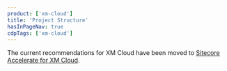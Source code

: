 ```yaml
---
product: ['xm-cloud']
title: 'Project Structure'
hasInPageNav: true
cdpTags: ['xm-cloud']
---
```


<Alert status="warning">
  <AlertIcon />
    The current recommendations for XM Cloud have been moved to <a href="/learn/accelerate/xm-cloud">Sitecore Accelerate for XM Cloud</a>.
</Alert>

<Row columns={3}>
  <Link title="Preparing for an XM Cloud Project" link="/learn/accelerate/xm-cloud/pre-development/project-planning/preparing-for-an-xm-cloud-project" />
  <Link title="Branching Strategy" link="/learn/accelerate/xm-cloud/pre-development/developer-experience/branching-strategy" />
  <Link title="Development Workflow: GitHub Codespaces" link="/learn/accelerate/xm-cloud/pre-development/developer-experience/dev-workflow-codespaces" />
  <Link title="Multisite Architecture" link="/learn/accelerate/xm-cloud/pre-development/project-architecture/multisite" />
  <Link title="Setup Content Serialization" link="/learn/accelerate/xm-cloud/pre-development/sprint-zero/setup-content-serialization" />
  <Link title="Component Design Best Practices" link="/learn/accelerate/xm-cloud/pre-development/developer-experience/component-design-best-practices" />
</Row>
